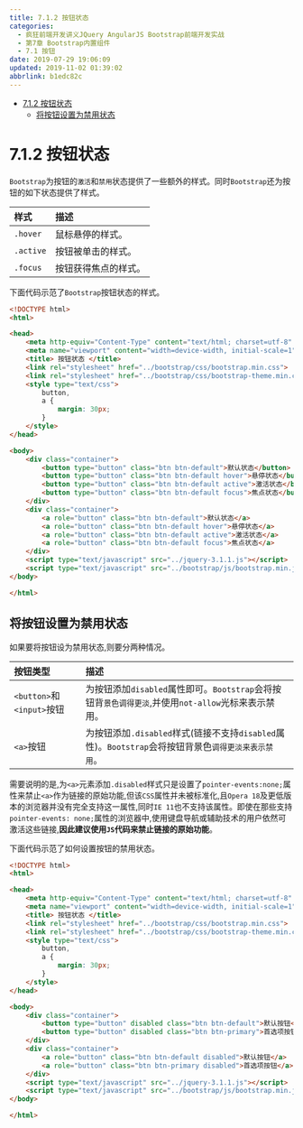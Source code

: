 ```yaml
---
title: 7.1.2 按钮状态
categories: 
  - 疯狂前端开发讲义JQuery AngularJS Bootstrap前端开发实战
  - 第7章 Bootstrap内置组件
  - 7.1 按钮
date: 2019-07-29 19:06:09
updated: 2019-11-02 01:39:02
abbrlink: b1edc82c
---
```

- [7.1.2 按钮状态](/ReadingNotes/b1edc82c/#7-1-2-按钮状态)
    - [将按钮设置为禁用状态](/ReadingNotes/b1edc82c/#将按钮设置为禁用状态)

<!--more-->
<script src="https://cdn.bootcss.com/jquery/3.4.0/jquery.slim.min.js"></script>
<script>$(document).ready(function () {$(".post-body > ul:nth-child(1)").hide();});</script>

<!--end-->
<!--SSTStart-->
# 7.1.2 按钮状态 #
`Bootstrap`为按钮的`激活`和`禁用`状态提供了一些额外的样式。同时`Bootstrap`还为按钮的如下状态提供了样式。

|样式|描述|
|:---|:---|
|`.hover`|鼠标悬停的样式。|
|`.active`|按钮被单击的样式。|
|`.focus`|按钮获得焦点的样式。|
<!--SSTStop-->

下面代码示范了`Bootstrap`按钮状态的样式。
```html
<!DOCTYPE html>
<html>

<head>
	<meta http-equiv="Content-Type" content="text/html; charset=utf-8" />
	<meta name="viewport" content="width=device-width, initial-scale=1">
	<title> 按钮状态 </title>
	<link rel="stylesheet" href="../bootstrap/css/bootstrap.min.css">
	<link rel="stylesheet" href="../bootstrap/css/bootstrap-theme.min.css">
	<style type="text/css">
		button,
		a {
			margin: 30px;
		}
	</style>
</head>

<body>
	<div class="container">
		<button type="button" class="btn btn-default">默认状态</button>
		<button type="button" class="btn btn-default hover">悬停状态</button>
		<button type="button" class="btn btn-default active">激活状态</button>
		<button type="button" class="btn btn-default focus">焦点状态</button>
	</div>
	<div class="container">
		<a role="button" class="btn btn-default">默认状态</a>
		<a role="button" class="btn btn-default hover">悬停状态</a>
		<a role="button" class="btn btn-default active">激活状态</a>
		<a role="button" class="btn btn-default focus">焦点状态</a>
	</div>
	<script type="text/javascript" src="../jquery-3.1.1.js"></script>
	<script type="text/javascript" src="../bootstrap/js/bootstrap.min.js"></script>
</body>

</html>
```
<!--SSTStart-->
## 将按钮设置为禁用状态 ##
如果要将按钮设为禁用状态,则要分两种情况。

|按钮类型|描述|
|:---|:---|
|`<button>`和`<input>`按钮|为按钮添加`disabled`属性即可。`Bootstrap`会将按钮背`景色调得更淡`,并使用`not-allow`光标来表示禁用。|
|`<a>`按钮|为按钮添加`.disabled`样式(链接不支持`disabled`属性)。`Bootstrap`会将按钮背景色`调得更淡来表示禁用`。|
需要说明的是,为`<a>`元素添加`.disabled`样式只是设置了`pointer-events:none;`属性来禁止`<a>`作为链接的原始功能,但该`CSS`属性并未被标准化,且`Opera 18`及更低版本的浏览器并没有完全支持这一属性,同时`IE 11`也不支持该属性。即使在那些支持`pointer-events: none;`属性的浏览器中,使用键盘导航或辅助技术的用户依然可激活这些链接,**因此建议使用`JS`代码来禁止链接的原始功能**。
<!--SSTStop-->

下面代码示范了如何设置按钮的禁用状态。
```html
<!DOCTYPE html>
<html>

<head>
	<meta http-equiv="Content-Type" content="text/html; charset=utf-8" />
	<meta name="viewport" content="width=device-width, initial-scale=1">
	<title> 按钮状态 </title>
	<link rel="stylesheet" href="../bootstrap/css/bootstrap.min.css">
	<link rel="stylesheet" href="../bootstrap/css/bootstrap-theme.min.css">
	<style type="text/css">
		button,
		a {
			margin: 30px;
		}
	</style>
</head>

<body>
	<div class="container">
		<button type="button" disabled class="btn btn-default">默认按钮</button>
		<button type="button" disabled class="btn btn-primary">首选项按钮</button>
	</div>
	<div class="container">
		<a role="button" class="btn btn-default disabled">默认按钮</a>
		<a role="button" class="btn btn-primary disabled">首选项按钮</a>
	</div>
	<script type="text/javascript" src="../jquery-3.1.1.js"></script>
	<script type="text/javascript" src="../bootstrap/js/bootstrap.min.js"></script>
</body>

</html>
``` 

